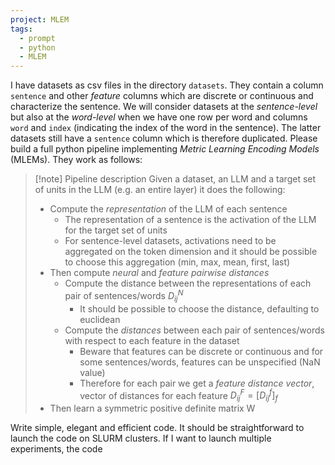 ```yaml
---
project: MLEM
tags:
  - prompt
  - python
  - MLEM
---
```

I have datasets as csv files in the directory `datasets`. They contain a column `sentence` and other *feature* columns which are discrete or continuous and characterize the sentence. We will consider datasets at the *sentence-level* but also at the *word-level* when we have one row per word and columns `word` and `index` (indicating the index of the word in the sentence). The latter datasets still have a `sentence` column which is therefore duplicated.
Please build a full python pipeline implementing *Metric Learning Encoding Models* (MLEMs). They work as follows:

> [!note] Pipeline description
> Given a dataset, an LLM and a target set of units in the LLM (e.g. an entire layer) it does the following:
> - Compute the *representation* of the LLM of each sentence
> 	- The representation of a sentence is the activation of the LLM for the target set of units
> 	- For sentence-level datasets, activations need to be aggregated on the token dimension and it should be possible to choose this aggregation (min, max, mean, first, last)
> - Then compute *neural* and *feature pairwise distances*
> 	- Compute the distance between the representations of each pair of sentences/words $D^N_{ij}$
> 		- It should be possible to choose the distance, defaulting to euclidean
> 	- Compute the *distances* between each pair of sentences/words with respect to each feature in the dataset
> 		- Beware that features can be discrete or continuous and for some sentences/words, features can be unspecified (NaN value)
> 		- Therefore for each pair we get a *feature distance vector*, vector of distances for each feature $D^F_{ij} = [D^f_{ij}]_f$
> - Then learn a symmetric positive definite matrix W

Write simple, elegant and efficient code.
It should be straightforward to launch the code on SLURM clusters.
If I want to launch multiple experiments, the code 